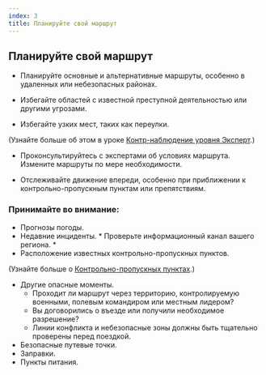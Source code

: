 ```yaml
---
index: 3
title: Планируйте свой маршрут
---
```

## Планируйте свой маршрут

*   Планируйте основные и альтернативные маршруты, особенно в удаленных или небезопасных районах.

*   Избегайте областей с известной преступной деятельностью или другими угрозами.

*   Избегайте узких мест, таких как переулки.

(Узнайте больше об этом в уроке [Контр-наблюдение уровня Эксперт](umbrella://incident-response/counter-surveillance/expert).)

*   Проконсультируйтесь с экспертами об условиях маршрута. Измените маршруты по мере необходимости.

*   Отслеживайте движение впереди, особенно при приближении к контрольно-пропускным пунктам или препятствиям.

### Принимайте во внимание:

*   Прогнозы погоды.
*   Недавние инциденты. * Проверьте информационный канал вашего региона. *
*   Расположение известных контрольно-пропускных пунктов.

(Узнайте больше о [Контрольно-пропускных пунктах](umbrella://travel/checkpoints).)

*   Другие опасные моменты.
    * Проходит ли маршрут через территорию, контролируемую военными, полевым командиром или местным лидером?
    * Вы договорились о въезде или получили необходимое разрешение?
    * Линии конфликта и небезопасные зоны должны быть тщательно проверены перед поездкой.
*   Безопасные путевые точки.
*   Заправки.
*   Пункты питания.